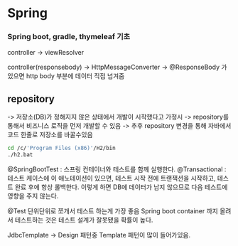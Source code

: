 # Spring
### Spring boot, gradle, thymeleaf 기초

controller
-> viewResolver

controller(responsebody)
-> HttpMessageConverter
-> @ResponseBody 가 있으면 http body 부분에 데이터 직접 넘겨줌

## repository
-> 저장소(DB)가 정해지지 않은 상태에서 개발이 시작했다고 가정시
-> repository를 통해서 비즈니스 로직을 먼저 개발할 수 있음
-> 추후 repository 변경을 통해 자바에서 코드 한줄로 저장소를 바꿀수있음
```bash
cd /c/'Program Files (x86)'/H2/bin
./h2.bat
```

@SpringBootTest : 스프링 컨테이너와 테스트를 함께 실행한다.
@Transactional : 테스트 케이스에 이 애노테이션이 있으면, 테스트 시작 전에 트랜잭션을 시작하고, 테스트 완료 후에 항상 롤백한다. 이렇게 하면 DB에 데이터가 남지 않으므로 다음 테스트에 영향을 주지 않는다.

@Test
단위단위로 쪼개서 테스트 하는게 가장 좋음
Spring boot container 까지 올려서 테스트하는 것은 테스트 설계가 잘못됐을 확률이 높다.

JdbcTemplate
-> Design 패턴중 Template 패턴이 많이 들어가있음.


